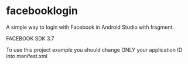 facebooklogin
=============

A simple way to login with Facebook in Android Studio with fragment.


FACEBOOK SDK 3.7

To use this project example you should change ONLY your application ID into manifest.xml
